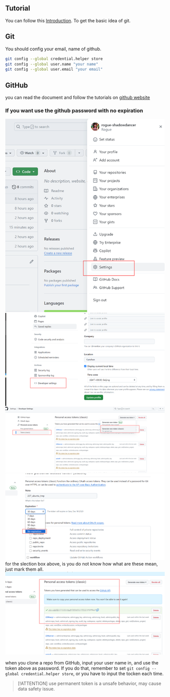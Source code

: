 ## Tutorial
You can follow this [Introduction](./Tools/git.md). To get the basic idea of git.  
## Git
You should config your email, name of github.  
```bash
git config --global credential.helper store
git config --global user.name "your name"
git config --global user.email "your email"
```
## GitHub
you can read the document and follow the tutorials on [github website](https://docs.github.com/en/get-started/getting-started-with-git/about-remote-repositories#cloning-with-https-urls)
### If you want use the github password with no expiration
![](imgs/2023-11-10-01-09-56.png)  
![](imgs/2023-11-10-01-10-14.png)  
![](imgs/2023-11-10-01-10-40.png)  
![](imgs/2023-11-10-01-11-11.png)  
for the slection box above, is you do not know how what are these mean, just mark them all.  
![](imgs/2023-11-10-01-12-30.png)  

when you clone a repo from GitHub, input your user name in, and use the token above as password. If you do that, remember to set `git config --global credential.helper store`, or you have to input the tocken each time.  
> [!ATTENTION]
> use permanent token is a unsafe behavior, may cause data safety issue.
